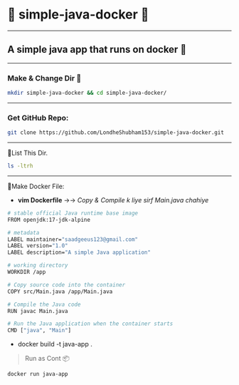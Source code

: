 # :rocket: simple-java-docker :rocket:
---
## A simple java app that runs on docker :whale:
---
### Make & Change Dir :file_folder:
```bash
mkdir simple-java-docker && cd simple-java-docker/
```
---
### Get GitHub Repo:
```bash
git clone https://github.com/LondheShubham153/simple-java-docker.git
```
---
:file_folder:List This Dir.
```bash
ls -ltrh
```
---
:whale:Make Docker File:
- **vim Dockerfile** →→ *Copy & Compile k liye sirf Main.java chahiye*
```bash
# stable official Java runtime base image
FROM openjdk:17-jdk-alpine

# metadata
LABEL maintainer="saadgeeus123@gmail.com"
LABEL version="1.0"
LABEL description="A simple Java application"

# working directory
WORKDIR /app

# Copy source code into the container
COPY src/Main.java /app/Main.java

# Compile the Java code
RUN javac Main.java

# Run the Java application when the container starts
CMD ["java", "Main"]
```
- docker build -t java-app .

> Run as Cont 📦
```bash
docker run java-app
```

